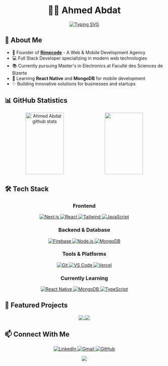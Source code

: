 <div align="center">  

# 👨‍💻 Ahmed Abdat  

[![Typing SVG](https://readme-typing-svg.demolab.com?font=Fira+Code&pause=1000&color=6C63FF&center=true&vCenter=true&width=435&lines=Full+Stack+Developer;Founder+of+Rimecode;Master's+Student+in+Electronics)](https://git.io/typing-svg)  

</div>  

## 💼 About Me  

- 🚀 Founder of **[Rimecode](https://rimecode.vercel.app/)** - A Web & Mobile Development Agency  
- 💻 Full Stack Developer specializing in modern web technologies  
- 📚 Currently pursuing Master's in Electronics at Faculté des Sciences de Bizerte  
- 🌱 Learning **React Native** and **MongoDB** for mobile development  
- ✨ Building innovative solutions for businesses and startups  

## 📊 GitHub Statistics  

<div align="center">  
  <img width="49%" height="195px" src="https://github-readme-stats.vercel.app/api?username=ahmed-abdat&show_icons=true&count_private=true&hide_border=true&title_color=6C63FF&icon_color=6C63FF&text_color=c9d1d9&bg_color=0d1117" alt="Ahmed Abdat github stats" />   
  <img width="49%" height="195px" src="https://github-readme-streak-stats.herokuapp.com/?user=ahmed-abdat&theme=tokyonight&hide_border=true&stroke=6C63FF&ring=6C63FF&fire=6C63FF&currStreakLabel=6C63FF" />  
</div>  

## 🛠️ Tech Stack  

<div align="center">  

### Frontend  
<p align="center">  
  <a href="https://nextjs.org/" target="_blank">  
    <img src="https://img.shields.io/badge/Next.js-000000?style=for-the-badge&logo=next.js&logoColor=white" alt="Next.js"/>  
  </a>  
  <a href="https://reactjs.org/" target="_blank">  
    <img src="https://img.shields.io/badge/React-61DAFB?style=for-the-badge&logo=react&logoColor=black" alt="React"/>  
  </a>  
  <a href="https://tailwindcss.com/" target="_blank">  
    <img src="https://img.shields.io/badge/Tailwind-38B2AC?style=for-the-badge&logo=tailwind-css&logoColor=white" alt="Tailwind"/>  
  </a>  
  <a href="https://developer.mozilla.org/en-US/docs/Web/JavaScript" target="_blank">  
    <img src="https://img.shields.io/badge/JavaScript-F7DF1E?style=for-the-badge&logo=javascript&logoColor=black" alt="JavaScript"/>  
  </a>  
</p>  

### Backend & Database  
<p align="center">  
  <a href="https://firebase.google.com/" target="_blank">  
    <img src="https://img.shields.io/badge/Firebase-FFCA28?style=for-the-badge&logo=firebase&logoColor=black" alt="Firebase"/>  
  </a>  
  <a href="https://nodejs.org/" target="_blank">  
    <img src="https://img.shields.io/badge/Node.js-339933?style=for-the-badge&logo=node.js&logoColor=white" alt="Node.js"/>  
  </a>  
  <a href="https://www.mongodb.com/" target="_blank">  
    <img src="https://img.shields.io/badge/MongoDB-47A248?style=for-the-badge&logo=mongodb&logoColor=white" alt="MongoDB"/>  
  </a>  
</p>  

### Tools & Platforms  
<p align="center">  
  <a href="https://git-scm.com/" target="_blank">  
    <img src="https://img.shields.io/badge/Git-F05032?style=for-the-badge&logo=git&logoColor=white" alt="Git"/>  
  </a>  
  <a href="https://code.visualstudio.com/" target="_blank">  
    <img src="https://img.shields.io/badge/VS_Code-007ACC?style=for-the-badge&logo=visual-studio-code&logoColor=white" alt="VS Code"/>  
  </a>  
  <a href="https://vercel.com/" target="_blank">  
    <img src="https://img.shields.io/badge/Vercel-000000?style=for-the-badge&logo=vercel&logoColor=white" alt="Vercel"/>  
  </a>  
</p>  

### Currently Learning  
<p align="center">  
  <a href="https://reactnative.dev/" target="_blank">  
    <img src="https://img.shields.io/badge/React_Native-61DAFB?style=for-the-badge&logo=react&logoColor=black" alt="React Native"/>  
  </a>  
  <a href="https://www.mongodb.com/" target="_blank">  
    <img src="https://img.shields.io/badge/MongoDB-47A248?style=for-the-badge&logo=mongodb&logoColor=white" alt="MongoDB"/>  
  </a>  
  <a href="https://www.typescriptlang.org/" target="_blank">  
    <img src="https://img.shields.io/badge/TypeScript-3178C6?style=for-the-badge&logo=typescript&logoColor=white" alt="TypeScript"/>  
  </a>  
</p>  

</div>  

## 🌟 Featured Projects  

<div align="center">  
  <a href="https://github.com/ahmed-abdat/whatesapp-clone">  
    <img align="center" src="https://github-readme-stats.vercel.app/api/pin/?username=ahmed-abdat&repo=whatesapp-clone&theme=tokyonight&hide_border=true" />  
  </a>  
  <a href="https://github.com/ahmed-abdat/unem-next">  
    <img align="center" src="https://github-readme-stats.vercel.app/api/pin/?username=ahmed-abdat&repo=unem-next&theme=tokyonight&hide_border=true" />  
  </a>  
</div>  

## 📫 Connect With Me  

<p align="center">  
  <a href="https://www.linkedin.com/in/ahmed-abdellahi-abdat-596349237">  
    <img src="https://img.shields.io/badge/LinkedIn-0077B5?style=for-the-badge&logo=linkedin&logoColor=white" alt="LinkedIn"/>  
  </a>  
  <a href="mailto:ahmedeabdat@gmail.com">  
    <img src="https://img.shields.io/badge/Gmail-D14836?style=for-the-badge&logo=gmail&logoColor=white" alt="Gmail"/>  
  </a>  
  <a href="https://github.com/ahmed-abdat">  
    <img src="https://img.shields.io/badge/GitHub-100000?style=for-the-badge&logo=github&logoColor=white" alt="GitHub"/>  
  </a>  
</p>  

<div align="center">  
  <img src="https://github-readme-stats.vercel.app/api/top-langs/?username=ahmed-abdat&theme=tokyonight&hide_border=true&layout=compact" />  
</div>  
